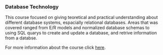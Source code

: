 ### Database Technology
This course focused on giving teoretical and practical understanding about different database systems, espacially relational databases. Areas that was covered ranged from E/R models and normalized database schemas to using SQL quarys to create and update a database, and retrive information from a databse.

For more information about the course click [here](https://kurser.lth.se/kursplaner/21_22%20eng/EDAF75.html).
